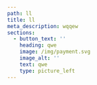```yaml
---
path: ll
title: ll
meta_description: wqqew
sections:
  - button_text: ''
    heading: qwe
    image: /img/payment.svg
    image_alt: ''
    text: qwe
    type: picture_left
---
```


